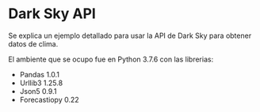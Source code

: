 # Dark Sky API

Se explica un ejemplo detallado para usar la API de Dark Sky para obtener datos de clima.

El ambiente que se ocupo fue en Python 3.7.6 con las librerias:

- Pandas 1.0.1
- Urllib3 1.25.8
- Json5 0.9.1
- Forecastiopy 0.22
